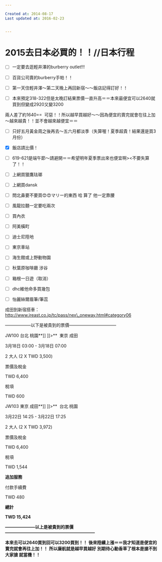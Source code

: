 ```yaml
---

Created at: 2014-08-17
Last updated at: 2016-02-23


---
```


# 2015去日本必買的！！//日本行程


- [ ] 一定要去逛輕井澤的burberry outlet!!!
- [ ] 百貨公司賣的burberry手帕！！

- [ ] 第一天住輕井澤～第二天晚上再回新宿～～飯店記得訂好！！

- [ ] 本來預定318-322但是太晚訂結果票價一直升高＝＝本來最便宜可以2640就買到但變成2920又變3200

兩人差了約1640==  可惡！！所以越早買越好～～因為便宜的賣完就會在往上加～越來越貴！！並不會越來越便宜＝＝
- [ ] 只好五月黃金周之後再去～五六月都淡季（失算喔！夏季超貴！結果還是買3月份）

- [x] 飯店請比價！

- [ ] 619-621是端午節～請避開＝＝希望明年夏季票出來也便宜啊><不要失算了！！

- [ ] 上網買獵鷹珐瑯
- [ ] 上網買dansk
- [ ] 問北鼻要不要買😍😍マリー的東西 哈 算了 他一定靠腰
- [ ] 風龍拉麵一定要吃兩次
- [ ] 買內衣
- [ ] 阿美橫町
- [ ] 迪士尼陸地
- [ ] 東京車站
- [ ] 海生館或上野動物園
- [ ] 秋葉原咖啡廳 涉谷
- [ ] 箱根一日遊（取消）
- [ ] dhc維他命多買幾包
- [ ] 怡麗絲爾眉筆/筆蕊

成田到新宿搭車：http://www.jreast.co.jp/tc/pass/nex\_oneway.html#category06

——————以下是被貴到的票價———————————

JW100
台北 桃園**\]\] \]\]>**  東京 成田

3月18日 03:00 - 3月18日 07:00

2 大人 (2 X TWD 3,500)

票價及稅金

TWD 6,400

稅項

TWD 600

JW103
東京 成田**\]\] \]\]>**  台北 桃園

3月22日 14:25 - 3月22日 17:25

2 大人 (2 X TWD 3,972)

票價及稅金

TWD 6,400

稅項

TWD 1,544

**追加服務**

付款手續費

TWD 480

**總計**

**TWD 15,424**

**———————以上是被貴到的票價—————————————————————**

**本來去可以2640買到回可以3200買到！！**
**後來陸續上漲＝＝我才知道是便宜的賣完就會再往上加！！**
**所以廉航就是越早買越好**
**別期待心動香草了根本是搶不到**
**大家搶 就當機！！**

